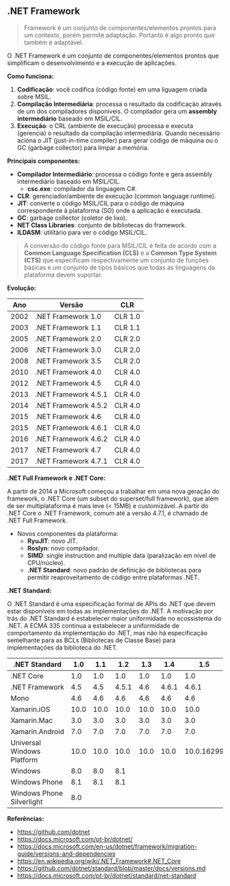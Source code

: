 ## .NET Framework

> Framework é um conjunto de componentes/elementos prontos para um contexto, porém permite adaptação. Portanto é algo pronto que também é adaptável.

O .NET Framework é um conjunto de componentes/elementos prontos que simplificam o desenvolvimento e a execução de aplicações.

**Como funciona:**  
 1. **Codificação**: você codifica (código fonte) em uma liguagem criada sobre MSIL.
2. **Compilação Intermediária**: processa o resultado da codificação através de um dos compiladores disponíveis. O compilador gera um **assembly intermediário** baseado em MSIL/CIL.
3. **Execução**: o CRL (ambiente de execução) processa e executa (gerencia) o resultado da compilação intermediária. Quando necessário aciona o JIT (just-in-time compiler) para gerar código de máquina ou o GC (garbage collector) para limpar a memória.

**Principais componentes:**
- **Compilador Intermediário**: processa o código fonte e gera assembly intermediário baseado em MSIL/CIL. 
    - **csc.exe**: compilador da linguagem C#.
- **CLR**: gerenciador/ambiente de execução (common language runtime).
- **JIT**: converte o código MSIL/CIL para o código de máquina correspondente à plataforma (SO) onde a aplicação é executada.
- **GC**: garbage collector (coletor de lixo).
- **NET Class Libraries**: conjunto de bibliotecas do framework.
- **ILDASM**: utilitário para ver o código MSIL/CIL.

> A conversão do código fonte para MSIL/CIL é feita de acordo com a **Common Language Specification (CLS)** e a **Common Type System (CTS)** que especificam respectivamente um conjunto de funções básicas e um conjunto de tipos básicos que todas as linguagens da plataforma devem suportar.

**Evolução:**

Ano | Versão | CLR 
--- | --- | --- 
2002 | .NET Framework 1.0 | CLR 1.0 
2003 | .NET Framework 1.1 | CLR 1.1 
2005 | .NET Framework 2.0 | CLR 2.0 
2006 | .NET Framework 3.0 | CLR 2.0 
2008 | .NET Framework 3.5 | CLR 2.0 
2010 | .NET Framework 4.0 | CLR 4.0 
2012 | .NET Framework 4.5 | CLR 4.0 
2013 | .NET Framework 4.5.1 | CLR 4.0 
2014 | .NET Framework 4.5.2 | CLR 4.0 
2015 | .NET Framework 4.6 | CLR 4.0 
2015 | .NET Framework 4.6.1 | CLR 4.0 
2016 | .NET Framework 4.6.2 | CLR 4.0  
2017 | .NET Framework 4.7 | CLR 4.0  
2017 | .NET Framework 4.7.1 | CLR 4.0  

**.NET Full Framework e .NET Core:** 

A partir de 2014 a Microsoft começou a trabalhar em uma nova geração do framework, o .NET Core (um subset do superset/full framework), que além de ser multiplataforma é mais leve (< 15MB) e customizável. A partir do .NET Core o .NET Framework, comum até a versão 4.7.1, é chamado de .NET Full Framework.

- Novos componentes da plataforma:
    - **RyuJIT**: novo JIT.
    - **Roslyn**: novo compilador.
    - **SIMD**: single instruction and multiple data (paralização em nível de CPU/núcleo).
    - **.NET Standard**: novo padrão de definição de bibliotecas para permitir reaproveitamento de código entre plataformas .NET.

**.NET Standard:**

O .NET Standard é uma especificação formal de APIs do .NET que devem estar disponíveis em todas as implementações do .NET. A motivação por trás do .NET Standard é estabelecer maior uniformidade no ecossistema do .NET. A ECMA 335 continua a estabelecer a uniformidade de comportamento da implementação do .NET, mas não há especificação semelhante para as BCLs (Bibliotecas de Classe Base) para implementações da biblioteca do .NET.

.NET Standard | 1.0 | 1.1 | 1.2 | 1.3 | 1.4 | 1.5 | 1.6 | 2.0  
--- | --- | --- | --- | --- | --- | --- | --- | ---  
.NET Core | 1.0 | 1.0 | 1.0 | 1.0 | 1.0 | 1.0 | 1.0 | 2.0  
.NET Framework | 4.5 | 4.5 | 4.5.1 | 4.6 | 4.6.1 | 4.6.1 | 4.6.1 | 4.6.1  
Mono | 4.6 | 4.6 | 4.6 | 4.6 | 4.6 | 4.6 | 4.6 | 5.4   
Xamarin.iOS | 10.0 | 10.0 | 10.0 | 10.0 | 10.0 | 10.0 | 10.0 | 10.14  
Xamarin.Mac | 3.0 | 3.0 | 3.0 | 3.0 | 3.0 | 3.0 | 3.0 | 3.8  
Xamarin.Android | 7.0 | 7.0 | 7.0 | 7.0 | 7.0 | 7.0 | 7.0 | 8.0  
Universal Windows Platform | 10.0 | 10.0 | 10.0 | 10.0 | 10.0 | 10.0.16299 | 10.0.16299 | 10.0.16299  
Windows | 8.0 | 8.0 | 8.1  
Windows Phone | 8.1 | 8.1 | 8.1  
Windows Phone Silverlight | 8.0  

**Referências:**  
- https://github.com/dotnet
- https://docs.microsoft.com/pt-br/dotnet/
- https://docs.microsoft.com/en-us/dotnet/framework/migration-guide/versions-and-dependencies
- https://en.wikipedia.org/wiki/.NET_Framework#.NET_Core
- https://github.com/dotnet/standard/blob/master/docs/versions.md
- https://docs.microsoft.com/pt-br/dotnet/standard/net-standard
